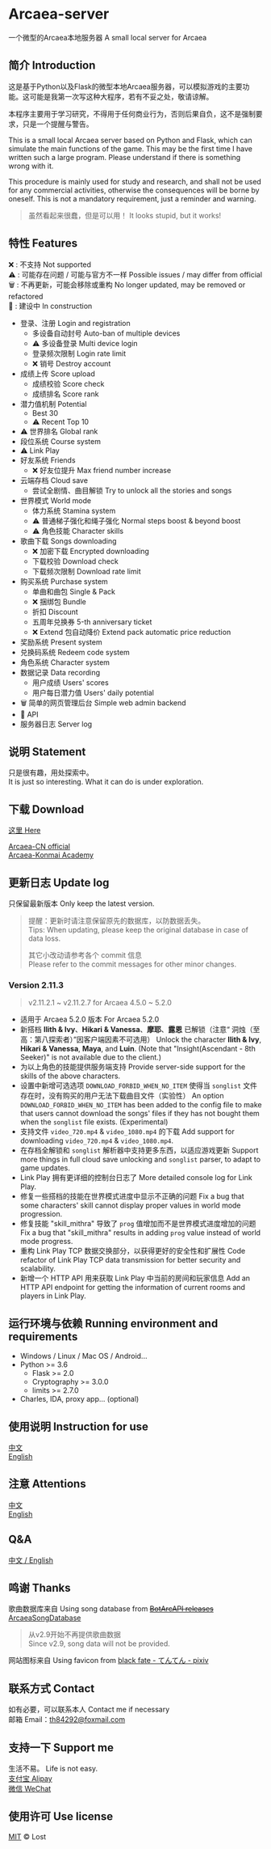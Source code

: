 # Arcaea-server

一个微型的Arcaea本地服务器  A small local server for Arcaea

## 简介 Introduction

这是基于Python以及Flask的微型本地Arcaea服务器，可以模拟游戏的主要功能。这可能是我第一次写这种大程序，若有不妥之处，敬请谅解。  

本程序主要用于学习研究，不得用于任何商业行为，否则后果自负，这不是强制要求，只是一个提醒与警告。  

This is a small local Arcaea server based on Python and Flask, which can simulate the main functions of the game. This may be the first time I have written such a large program. Please understand if there is something wrong with it.  

This procedure is mainly used for study and research, and shall not be used for any commercial activities, otherwise the consequences will be borne by oneself. This is not a mandatory requirement, just a reminder and warning.

> 虽然看起来很蠢，但是可以用！
> It looks stupid, but it works!

## 特性 Features

:x: : 不支持 Not supported  
:warning: : 可能存在问题 / 可能与官方不一样 Possible issues / may differ from official  
:wastebasket: : 不再更新，可能会移除或重构 No longer updated, may be removed or refactored  
:construction: : 建设中 In construction

- 登录、注册 Login and registration
  - 多设备自动封号 Auto-ban of multiple devices
  - :warning: 多设备登录 Multi device login
  - 登录频次限制 Login rate limit
  - :x: 销号 Destroy account
- 成绩上传 Score upload
  - 成绩校验 Score check
  - 成绩排名 Score rank
- 潜力值机制 Potential
  - Best 30
  - :warning: Recent Top 10
- :warning: 世界排名 Global rank
- 段位系统 Course system
- :warning: Link Play
- 好友系统 Friends
  - :x: 好友位提升 Max friend number increase
- 云端存档 Cloud save
  - 尝试全剧情、曲目解锁 Try to unlock all the stories and songs
- 世界模式 World mode
  - 体力系统 Stamina system
  - :warning: 普通梯子强化和绳子强化 Normal steps boost & beyond boost
  - :warning: 角色技能 Character skills
- 歌曲下载 Songs downloading
  - :x: 加密下载 Encrypted downloading
  - 下载校验 Download check
  - 下载频次限制 Download rate limit
- 购买系统 Purchase system
  - 单曲和曲包 Single & Pack
  - :x: 捆绑包 Bundle
  - 折扣 Discount
  - 五周年兑换券 5-th anniversary ticket
  - :x: Extend 包自动降价 Extend pack automatic price reduction
- 奖励系统 Present system
- 兑换码系统 Redeem code system
- 角色系统 Character system
- 数据记录 Data recording
  - 用户成绩 Users' scores
  - 用户每日潜力值 Users' daily potential
- :wastebasket: 简单的网页管理后台 Simple web admin backend
- :construction: API
- 服务器日志 Server log

## 说明 Statement

只是很有趣，用处探索中。  
It is just so interesting. What it can do is under exploration.

## 下载 Download

[这里 Here](https://github.com/Lost-MSth/Arcaea-server/releases)

[Arcaea-CN official](https://arcaea.lowiro.com/zh)  
[Arcaea-Konmai Academy](https://616.sb)  

## 更新日志 Update log

只保留最新版本 Only keep the latest version.

> 提醒：更新时请注意保留原先的数据库，以防数据丢失。  
> Tips: When updating, please keep the original database in case of data loss.
>
> 其它小改动请参考各个 commit 信息  
> Please refer to the commit messages for other minor changes.

### Version 2.11.3

> v2.11.2.1 ~ v2.11.2.7 for Arcaea 4.5.0 ~ 5.2.0

- 适用于 Arcaea 5.2.0 版本
  For Arcaea 5.2.0
- 新搭档 **Ilith & Ivy**、**Hikari & Vanessa**、**摩耶**、**露恩** 已解锁（注意“	洞烛（至高：第八探索者）”因客户端因素不可选用）
  Unlock the character **Ilith & Ivy**, **Hikari & Vanessa**, **Maya**, and **Luin**. (Note that "Insight(Ascendant - 8th Seeker)" is not available due to the client.)
- 为以上角色的技能提供服务端支持
  Provide server-side support for the skills of the above characters.
- 设置中新增可选选项 `DOWNLOAD_FORBID_WHEN_NO_ITEM` 使得当 `songlist` 文件存在时，没有购买的用户无法下载曲目文件（实验性）
  An option `DOWNLOAD_FORBID_WHEN_NO_ITEM` has been added to the config file to make that users cannot download the songs' files if they has not bought them when the `songlist` file exists. (Experimental)
- 支持文件 `video_720.mp4` & `video_1080.mp4` 的下载
  Add support for downloading `video_720.mp4` & `video_1080.mp4`.
- 在存档全解锁和 `songlist` 解析器中支持更多东西，以适应游戏更新
  Support more things in full cloud save unlocking and `songlist` parser, to adapt to game updates.
- Link Play 拥有更详细的控制台日志了
  More detailed console log for Link Play.
- 修复一些搭档的技能在世界模式进度中显示不正确的问题
  Fix a bug that some characters' skill cannot display proper values in world mode progression.
- 修复技能 "skill_mithra" 导致了 `prog` 值增加而不是世界模式进度增加的问题
  Fix a bug that "skill_mithra" results in adding `prog` value instead of world mode progress.
- 重构 Link Play TCP 数据交换部分，以获得更好的安全性和扩展性
  Code refactor of Link Play TCP data transmission for better security and scalability.
- 新增一个 HTTP API 用来获取 Link Play 中当前的房间和玩家信息
  Add an HTTP API endpoint for getting the information of current rooms and players in Link Play.

## 运行环境与依赖 Running environment and requirements

- Windows / Linux / Mac OS / Android...
- Python >= 3.6
  - Flask >= 2.0
  - Cryptography >= 3.0.0
  - limits >= 2.7.0
- Charles, IDA, proxy app... (optional)

<!--
## 环境搭建 Environment construction
[中文](https://github.com/Lost-MSth/Arcaea-server/wiki/%E7%8E%AF%E5%A2%83%E6%90%AD%E5%BB%BA)  
[English](https://github.com/Lost-MSth/Arcaea-server/wiki/Environment-construction)
-->

## 使用说明 Instruction for use

[中文](https://github.com/Lost-MSth/Arcaea-server/wiki/%E4%BD%BF%E7%94%A8%E8%AF%B4%E6%98%8E)  
[English](https://github.com/Lost-MSth/Arcaea-server/wiki/Instruction-for-use)

## 注意 Attentions

[中文](https://github.com/Lost-MSth/Arcaea-server/wiki/%E6%B3%A8%E6%84%8F)  
[English](https://github.com/Lost-MSth/Arcaea-server/wiki/Attentions)

## Q&A

[中文 / English](https://github.com/Lost-MSth/Arcaea-server/wiki/Q&A)

## 鸣谢 Thanks

歌曲数据库来自 Using song database from
~~[BotArcAPI releases](https://github.com/TheSnowfield/BotArcAPI/releases)~~
[ArcaeaSongDatabase](https://github.com/Arcaea-Infinity/ArcaeaSongDatabase)

> 从v2.9开始不再提供歌曲数据  
> Since v2.9, song data will not be provided.

网站图标来自 Using favicon from [black fate - てんてん - pixiv](https://www.pixiv.net/artworks/82374369)

## 联系方式 Contact

如有必要，可以联系本人 Contact me if necessary  
邮箱 Email：th84292@foxmail.com

## 支持一下 Support me

生活不易。 Life is not easy.  
[支付宝 Alipay](https://github.com/Lost-MSth/Arcaea-server/blob/master/pic/Alipay.jpg)  
[微信 WeChat](https://github.com/Lost-MSth/Arcaea-server/blob/master/pic/WeChat.png)

## 使用许可 Use license

[MIT](LICENSE) © Lost
